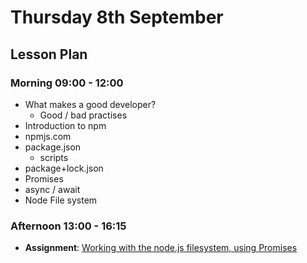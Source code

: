 # Thursday 8th September

## Lesson Plan

### Morning 09:00 - 12:00

+ What makes a good developer?
  + Good / bad practises
+ Introduction to npm
+ npmjs.com
+ package.json
  + scripts
+ package+lock.json
+ Promises
+ async / await
+ Node File system

### Afternoon 13:00 - 16:15

+ **Assignment**: [Working with the node.js filesystem, using Promises](https://github.com/FrancoSpeziali/node-file-system-promises)
